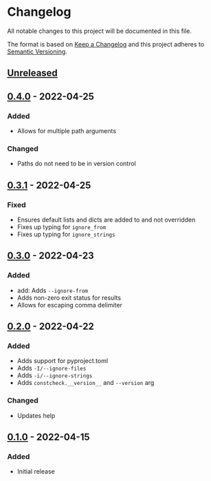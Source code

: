 Changelog
=========
All notable changes to this project will be documented in this file.

The format is based on [Keep a Changelog](http://keepachangelog.com/en/1.0.0/)
and this project adheres to [Semantic Versioning](http://semver.org/spec/v2.0.0.html).

[Unreleased](https://github.com/jshwi/constcheck/compare/v0.4.0...HEAD)
------------------------------------------------------------------------

[0.4.0](https://github.com/jshwi/constcheck/releases/tag/v0.4.0) - 2022-04-25
------------------------------------------------------------------------
### Added
- Allows for multiple path arguments

### Changed
- Paths do not need to be in version control

[0.3.1](https://github.com/jshwi/constcheck/releases/tag/v0.3.1) - 2022-04-25
------------------------------------------------------------------------
### Fixed
- Ensures default lists and dicts are added to and not overridden
- Fixes up typing for `ignore_from`
- Fixes up typing for `ignore_strings`

[0.3.0](https://github.com/jshwi/constcheck/releases/tag/v0.3.0) - 2022-04-23
------------------------------------------------------------------------
### Added
- add: Adds `--ignore-from`
- Adds non-zero exit status for results
- Allows for escaping comma delimiter

[0.2.0](https://github.com/jshwi/constcheck/releases/tag/v0.2.0) - 2022-04-22
------------------------------------------------------------------------
### Added
- Adds support for pyproject.toml
- Adds `-I/--ignore-files`
- Adds `-i/--ignore-strings`
- Adds `constcheck.__version__` and `--version` arg

### Changed
- Updates help

[0.1.0](https://github.com/jshwi/constcheck/releases/tag/v0.1.0) - 2022-04-15
------------------------------------------------------------------------
### Added
- Initial release
